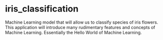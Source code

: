 # iris_classification
Machine Learning model that will allow us to classify species of iris flowers. This application will introduce many rudimentary features and concepts of Machine Learning. Essentially the Hello World of Machine Learning.
